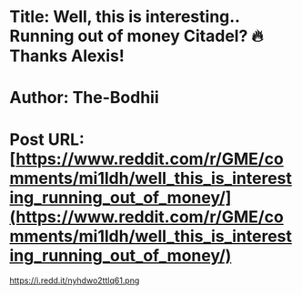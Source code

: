 # Title: Well, this is interesting.. Running out of money Citadel? 🔥 Thanks Alexis!
# Author: The-Bodhii
# Post URL: [https://www.reddit.com/r/GME/comments/mi1ldh/well_this_is_interesting_running_out_of_money/](https://www.reddit.com/r/GME/comments/mi1ldh/well_this_is_interesting_running_out_of_money/)


https://i.redd.it/nyhdwo2ttlq61.png